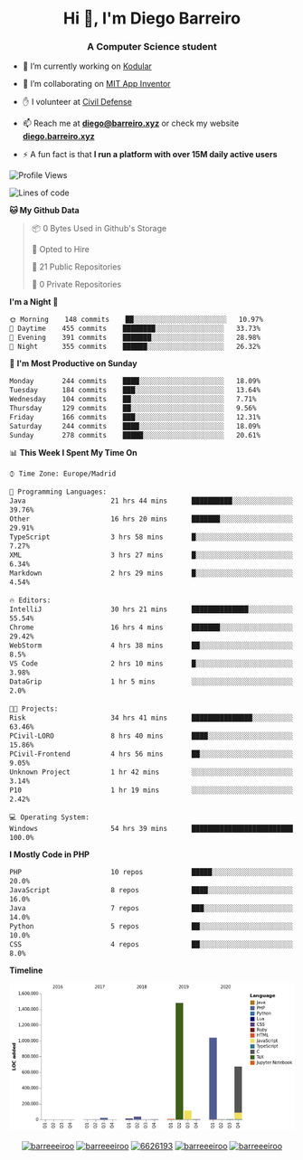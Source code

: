 <h1 align="center">Hi 👋, I'm Diego Barreiro</h1>
<h3 align="center">A Computer Science student</h3>

- 🔭 I’m currently working on [Kodular](https://www.kodular.io)

- 👯 I’m collaborating on [MIT App Inventor](https://github.com/mit-cml/appinventor-sources)

- ✋ I volunteer at [Civil Defense](https://proteccioncivil.sdc.gal)

- 📫 Reach me at **diego@barreiro.xyz** or check my website **[diego.barreiro.xyz](https://diego.barreiro.xyz)**

- ⚡ A fun fact is that **I run a platform with over 15M daily active users**

<!--START_SECTION:waka-->
![Profile Views](http://img.shields.io/badge/Profile%20Views-18-blue)

![Lines of code](https://img.shields.io/badge/From%20Hello%20World%20I%27ve%20Written-3.4%20million%20lines%20of%20code-blue)

**🐱 My Github Data** 

> 📦 0 Bytes Used in Github's Storage 
 > 
> 💼 Opted to Hire
 > 
> 📜 21 Public Repositories 
 > 
> 🔑 0 Private Repositories  
 > 
**I'm a Night 🦉** 

```text
🌞 Morning    148 commits    ██░░░░░░░░░░░░░░░░░░░░░░░   10.97% 
🌆 Daytime    455 commits    ████████░░░░░░░░░░░░░░░░░   33.73% 
🌃 Evening    391 commits    ███████░░░░░░░░░░░░░░░░░░   28.98% 
🌙 Night      355 commits    ██████░░░░░░░░░░░░░░░░░░░   26.32%

```
📅 **I'm Most Productive on Sunday** 

```text
Monday       244 commits    ████░░░░░░░░░░░░░░░░░░░░░   18.09% 
Tuesday      184 commits    ███░░░░░░░░░░░░░░░░░░░░░░   13.64% 
Wednesday    104 commits    ██░░░░░░░░░░░░░░░░░░░░░░░   7.71% 
Thursday     129 commits    ██░░░░░░░░░░░░░░░░░░░░░░░   9.56% 
Friday       166 commits    ███░░░░░░░░░░░░░░░░░░░░░░   12.31% 
Saturday     244 commits    ████░░░░░░░░░░░░░░░░░░░░░   18.09% 
Sunday       278 commits    █████░░░░░░░░░░░░░░░░░░░░   20.61%

```


📊 **This Week I Spent My Time On** 

```text
⌚︎ Time Zone: Europe/Madrid

💬 Programming Languages: 
Java                     21 hrs 44 mins      ██████████░░░░░░░░░░░░░░░   39.76% 
Other                    16 hrs 20 mins      ███████░░░░░░░░░░░░░░░░░░   29.91% 
TypeScript               3 hrs 58 mins       █░░░░░░░░░░░░░░░░░░░░░░░░   7.27% 
XML                      3 hrs 27 mins       █░░░░░░░░░░░░░░░░░░░░░░░░   6.34% 
Markdown                 2 hrs 29 mins       █░░░░░░░░░░░░░░░░░░░░░░░░   4.54%

🔥 Editors: 
IntelliJ                 30 hrs 21 mins      ██████████████░░░░░░░░░░░   55.54% 
Chrome                   16 hrs 4 mins       ███████░░░░░░░░░░░░░░░░░░   29.42% 
WebStorm                 4 hrs 38 mins       ██░░░░░░░░░░░░░░░░░░░░░░░   8.5% 
VS Code                  2 hrs 10 mins       █░░░░░░░░░░░░░░░░░░░░░░░░   3.98% 
DataGrip                 1 hr 5 mins         ░░░░░░░░░░░░░░░░░░░░░░░░░   2.0%

🐱‍💻 Projects: 
Risk                     34 hrs 41 mins      ███████████████░░░░░░░░░░   63.46% 
PCivil-LORO              8 hrs 40 mins       ████░░░░░░░░░░░░░░░░░░░░░   15.86% 
PCivil-Frontend          4 hrs 56 mins       ██░░░░░░░░░░░░░░░░░░░░░░░   9.05% 
Unknown Project          1 hr 42 mins        ░░░░░░░░░░░░░░░░░░░░░░░░░   3.14% 
P10                      1 hr 19 mins        ░░░░░░░░░░░░░░░░░░░░░░░░░   2.42%

💻 Operating System: 
Windows                  54 hrs 39 mins      █████████████████████████   100.0%

```

**I Mostly Code in PHP** 

```text
PHP                      10 repos            █████░░░░░░░░░░░░░░░░░░░░   20.0% 
JavaScript               8 repos             ████░░░░░░░░░░░░░░░░░░░░░   16.0% 
Java                     7 repos             ███░░░░░░░░░░░░░░░░░░░░░░   14.0% 
Python                   5 repos             ██░░░░░░░░░░░░░░░░░░░░░░░   10.0% 
CSS                      4 repos             ██░░░░░░░░░░░░░░░░░░░░░░░   8.0%

```


**Timeline**

![Chart not found](https://raw.githubusercontent.com/barreeeiroo/barreeeiroo/master/charts/bar_graph.png) 


<!--END_SECTION:waka-->

<p align="center">
<a href="https://twitter.com/barreeeiroo" target="blank"><img align="center" src="https://cdn.jsdelivr.net/npm/simple-icons@3.0.1/icons/twitter.svg" alt="barreeeiroo" height="20" width="20" /></a>
<a href="https://linkedin.com/in/barreeeiroo" target="blank"><img align="center" src="https://cdn.jsdelivr.net/npm/simple-icons@3.0.1/icons/linkedin.svg" alt="barreeeiroo" height="20" width="20" /></a>
<a href="https://stackoverflow.com/users/6626193" target="blank"><img align="center" src="https://cdn.jsdelivr.net/npm/simple-icons@3.0.1/icons/stackoverflow.svg" alt="6626193" height="20" width="20" /></a>
<a href="https://fb.com/barreeeiroo" target="blank"><img align="center" src="https://cdn.jsdelivr.net/npm/simple-icons@3.0.1/icons/facebook.svg" alt="barreeeiroo" height="20" width="20" /></a>
<a href="https://instagram.com/barreeeiroo" target="blank"><img align="center" src="https://cdn.jsdelivr.net/npm/simple-icons@3.0.1/icons/instagram.svg" alt="barreeeiroo" height="20" width="20" /></a>
</p>
